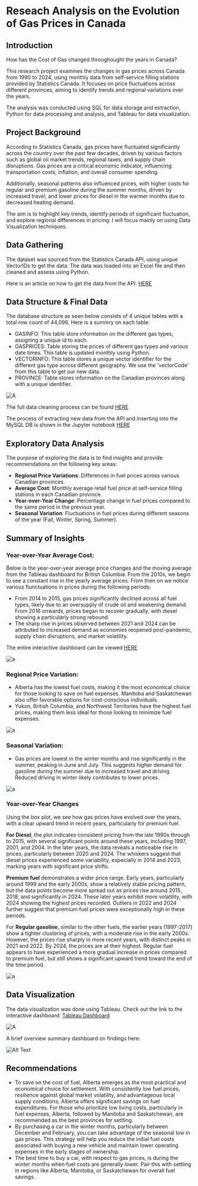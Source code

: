# Reseach Analysis on the Evolution of Gas Prices in Canada

## Introduction
How has the Cost of Gas changed throughought the years in Canada?

This research project examines the changes in gas prices across Canada from 1990 to 2024, using monthly data from self-service filling stations provided by Statistics Canada. It focuses on price fluctuations across different provinces, aiming to identify trends and regional variations over the years.

The analysis was conducted using SQL for data storage and extraction, Python for data processing and analysis, and Tableau for data visualization.

## Project Background
According to Statistics Canada, gas prices have fluctuated significantly across the country over the past few decades, driven by various factors such as global oil market trends, regional taxes, and supply chain disruptions. Gas prices are a critical economic indicator, influencing transportation costs, inflation, and overall consumer spending. 

Additionally, seasonal patterns also influenced prices, with higher costs for regular and premium gasoline during the summer months, driven by increased travel, and lower prices for diesel in the warmer months due to decreased heating demand.

The aim is to highlight key trends, identify periods of significant fluctuation, and explore regional differences in pricing. I will focus mainly on using Data Visualization techniques.

## Data Gathering
The dataset was sourced from the Statistics Canada API, using unique VectorIDs to get the data. The data was loaded into an Excel file and then cleaned and assess using Python.

Here is an article on how to get the data from the API. [HERE](https://towardsdatascience.com/how-to-collect-data-from-statistics-canada-using-python-db8a81ce6475)

## Data Structure & Final Data
The database structure as seen below consists of 4 unique tables with a total row count of 44,096. Here is a summry on each table:
- GASINFO: This table store information on the different gas types, assigning a unique id to each.
- GASPRICES: Table storing the prices of different gas types and various date times. This table is updated monthly using Python.
- VECTORINFO: This table stores a unique vector identifier for the different gas type across different geography. We use the 'vectorCode' from this table to get our new data.
- PROVINCE: Table stores information on the Canadian provinces along with a unique identifier.

![A](https://github.com/Lekan-E/Analysis-of-Canadian-Gas-Prices/blob/30cf2276736195e0e7685340e74a37df1a9113b0/Images/gas%20db%20schema.png)

The full data cleaning process can be found [HERE](https://github.com/Lekan-E/Analysis-of-Canadian-Gas-Prices/blob/cf50611519658270c5df3a5ff0c95eb8103d3be3/Gas%20Cleaning.ipynb)

The process of extracting new data from the API and inserting into the MySQL DB is shown in the Jupyter notebook [HERE](https://github.com/Lekan-E/Analysis-of-Canadian-Gas-Prices/blob/cf50611519658270c5df3a5ff0c95eb8103d3be3/Get%20Data.ipynb)

## Exploratory Data Analysis
The purpose of exploring the data is to find insights and provide recommendations on the following key areas:
- **Regional Price Variations**: Differences in fuel prices across various Canadian provinces.
- **Average Cost**: Monthly average retail fuel price at self-service filling stations in each Canadian province.
- **Year-over-Year Change**: Percentage change in fuel prices compared to the same period in the previous year.
- **Seasonal Variation**: Fluctuations in fuel prices during different seasons of the year (Fall, Winter, Spring, Summer).


## Summary of Insights
### Year-over-Year Average Cost:
Below is the year-over-year average price changes and the moving average from the Tableau dashboard for British Columbia. From the 2010s, we begin to see a constant rise in the yearly average prices. From then on we notice various flunctuations in prices during the following periods:
- From 2014 to 2015, gas prices significantly declined across all fuel types, likely due to an oversupply of crude oil and weakening demand. From 2016 onwards, prices began to recover gradually, with diesel showing a particularly strong rebound. 
- The sharp rise in prices observed between 2021 and 2024 can be attributed to increased demand as economies reopened post-pandemic, supply chain disruptions, and market volatility.


The entire interactive dashboard can be viewed [HERE](https://public.tableau.com/app/profile/lekanelegbede/viz/GasPriceDashboard_17278422265350/MainDashboard)

![a](https://github.com/Lekan-E/Analysis-of-Canadian-Gas-Prices/blob/fcc857e8d1fc34a5dc6de6c8113f22370c09ebda/Images/kpi%20dashboard.png)


### Regional Price Variation:
- Alberta has the lowest fuel costs, making it the most economical choice for those looking to save on fuel expenses. Manitoba and Saskatchewan also offer favorable options for cost-conscious individuals.
- Yukon, British Columbia, and Northwest Territories have the highest fuel prices, making them less ideal for those looking to minimize fuel expenses.

![a](https://github.com/Lekan-E/Analysis-of-Canadian-Gas-Prices/blob/30cf2276736195e0e7685340e74a37df1a9113b0/Images/Geographical%20Average.png)


### Seasonal Variation:
- Gas prices are lowest in the winter months and rise significantly in the summer, peaking in June and July. This suggests higher demand for gasoline during the summer due to increased travel and driving. Reduced driving in winter likely contributes to lower prices.

![a](https://github.com/Lekan-E/Analysis-of-Canadian-Gas-Prices/blob/fcc857e8d1fc34a5dc6de6c8113f22370c09ebda/Images/monthly%20breakdown.png)


### Year-over-Year Changes
Using the box plot, we see how gas prices have evolved over the years, with a clear upward trend in recent years, particularly for premium fuel.

**For Diesel**, the plot indicates consistent pricing from the late 1990s through to 2015, with several significant points around these years, including 1997, 2001, and 2004. In the later years, the data reveals a noticeable rise in prices, particularly between 2020 and 2024. The whiskers suggest that diesel prices experienced some variability, especially in 2014 and 2023, marking years with significant price shifts.

**Premium fuel** demonstrates a wider price range. Early years, particularly around 1999 and the early 2000s, show a relatively stable pricing pattern, but the data points become more spread out as prices rise around 2015, 2018, and significantly in 2024. These later years exhibit more volatility, with 2024 showing the highest prices recorded. Outliers in 2022 and 2024 further suggest that premium fuel prices were exceptionally high in these periods.

For **Regular gasoline**, similar to the other fuels, the earlier years (1997-2017) show a tighter clustering of prices, with a moderate rise in the early 2000s. However, the prices rise sharply in more recent years, with distinct peaks in 2021 and 2022. By 2024, the prices are at their highest. Regular fuel appears to have experienced a more gradual increase in prices compared to premium fuel, but still shows a significant upward trend toward the end of the time period.

![a](https://github.com/Lekan-E/Analysis-of-Canadian-Gas-Prices/blob/632a97acf5c41a229194367d0dfd92d20e4bfc7a/Images/box%20plot%20(2).png)

## Data Visualization
The data visualization was done using Tableau.
Check out the link to the interactive dashboard: [Tableau Dashboard](https://public.tableau.com/app/profile/lekanelegbede/viz/GasPriceDashboard_17278422265350/MainDashboard)

![A](https://github.com/Lekan-E/Analysis-of-Canadian-Gas-Prices/blob/632a97acf5c41a229194367d0dfd92d20e4bfc7a/Images/Gas%20Dashboard.png)

A brief overview summary dashboard on findings here:

![Alt Text](https://github.com/Lekan-E/Analysis-of-Canadian-Gas-Prices/blob/31b48ae7df6edf021e553f053271ffb32bc64f0f/Images/Dashboard%202.png)

## Recommendations
- To save on the cost of fuel, Alberta emerges as the most practical and economical choice for settlement. With consistently low fuel prices, resilience against global market volatility, and advantageous local supply conditions, Alberta offers significant savings on fuel expenditures. For those who prioritize low living costs, particularly in fuel expenses, Alberta, followed by Manitoba and Saskatchewan, are recommended as the best provinces for settling.
- By purchasing a car in the winter months, particularly between December and February, you can take advantage of the seasonal low in gas prices. This strategy will help you reduce the initial fuel costs associated with buying a new vehicle and maintain lower operating expenses in the early stages of ownership.
- The best time to buy a car, with respect to gas prices, is during the winter months when fuel costs are generally lower. Pair this with settling in regions like Alberta, Manitoba, or Saskatchewan for overall fuel savings.
